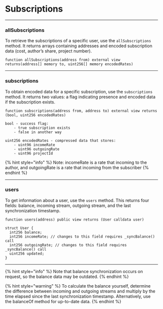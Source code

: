 # Subscriptions

***

### allSubscriptions

To retrieve the subscriptions of a specific user, use the `allSubscriptions` method. It returns arrays containing addresses and encoded subscription data (cost, author’s share, project number).

```solidity
function allSubscriptions(address from) external view returns(address[] memory to, uint256[] memory encodedRates)
```

***

### subscriptions

To obtain encoded data for a specific subscription, use the `subscriptions` method. It returns two values: a flag indicating presence and encoded data if the subscription exists.

```solidity
function subscriptions(address from, address to) external view returns (bool, uint256 encodedRates)
```

```solidity
bool - success flag:
    - true subscription exists
    - false in another way
    
uint256 encodedRates - compressed data that stores:
    - uint96 incomeRate
    - uint96 outgoingRate 
    - uint96 projectId 
```

{% hint style="info" %}
Note: incomeRate is a rate that incoming to the author, and outgoingRate is a rate that incoming from the subscriber
{% endhint %}

***

### users

To get information about a user, use the `users` method. This returns four fields: balance, incoming stream, outgoing stream, and the last synchronization timestamp.

```solidity
function users(address) public view returns (User calldata user)
```

```solidity
struct User {
  int256 balance;
  int256 incomeRate; // changes to this field requires _syncBalance() call
  int256 outgoingRate; // changes to this field requires _syncBalance() call
  uint256 updated;
}
```

***

{% hint style="info" %}
Note that balance synchronization occurs on request, so the balance data may be outdated.
{% endhint %}

{% hint style="warning" %}
To calculate the balance yourself, determine the difference between incoming and outgoing streams and multiply by the time elapsed since the last synchronization timestamp. Alternatively, use the balanceOf method for up-to-date data.
{% endhint %}
